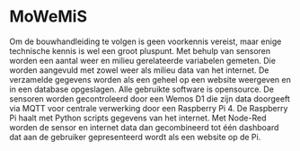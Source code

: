 # MoWeMiS
Om de bouwhandleiding te volgen is geen voorkennis vereist, maar enige technische kennis is wel een groot pluspunt.
Met behulp van sensoren worden een aantal weer en milieu gerelateerde variabelen gemeten. Die worden aangevuld met zowel weer als milieu data van het internet. De verzamelde gegevens worden als een geheel op een website weergeven en in een database opgeslagen. Alle gebruikte software is opensource.
De sensoren worden gecontroleerd door een Wemos D1 die zijn data doorgeeft via MQTT voor centrale verwerking door een Raspberry Pi 4. De Raspberry Pi haalt met Python scripts gegevens van het internet. Met Node-Red worden de sensor en internet data dan gecombineerd tot één dashboard dat aan de gebruiker gepresenteerd wordt als een website op de Pi.
